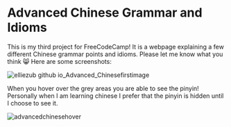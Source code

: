 # Advanced Chinese Grammar and Idioms
This is my third project for FreeCodeCamp!
It is a webpage explaining a few different Chinese grammar points and idioms.
Please let me know what you think 😸
Here are some screenshots: 

![elliezub github io_Advanced_Chinesefirstimage](https://user-images.githubusercontent.com/112726692/227586505-34131174-3372-4d13-af32-beb8e02f4076.png)

When you hover over the grey areas you are able to see the pinyin! Personally when I am learning chinese I prefer that the pinyin is hidden until I choose to see it.

![advancedchinesehover](https://user-images.githubusercontent.com/112726692/227586535-b0dea6ab-7999-4443-9f15-cb76cacd2dce.png)
